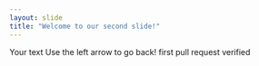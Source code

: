 ```yaml
---
layout: slide
title: "Welcome to our second slide!"
---
```

Your text
Use the left arrow to go back!
first pull request verified
